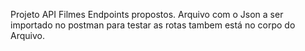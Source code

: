 Projeto API Filmes Endpoints propostos. Arquivo com o Json a ser importado no postman para testar as rotas tambem está no corpo do Arquivo.
